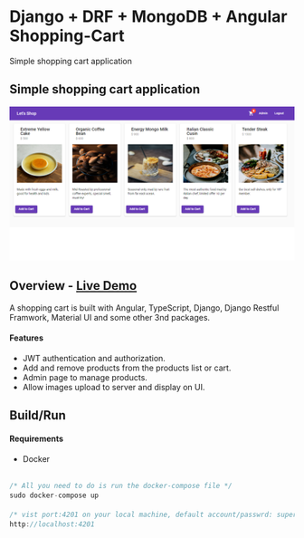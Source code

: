 # Django + DRF + MongoDB + Angular Shopping-Cart
Simple shopping cart application

## Simple shopping cart application

<p align="center">

  <img src="./demo.png">
</p>

## Overview - [Live Demo](https://test.com)

A shopping cart is built with Angular, TypeScript, Django, Django Restful Framwork, Material UI and some other 3nd packages. 

#### Features

- JWT authentication and authorization.
- Add and remove products from the products list or cart.  
- Admin page to manage products.
- Allow images upload to server and display on UI.

<!--
## Getting started

Try playing with the code on CodeSandbox :)

[![Edit app](https://codesandbox.io/static/img/play-codesandbox.svg)](https://codesandbox.io/s/74rykw70qq)
 -->

## Build/Run

#### Requirements

- Docker

```javascript

/* All you need to do is run the docker-compose file */
sudo docker-compose up

/* vist port:4201 on your local machine, default account/passwrd: super  */
http://localhost:4201

```
